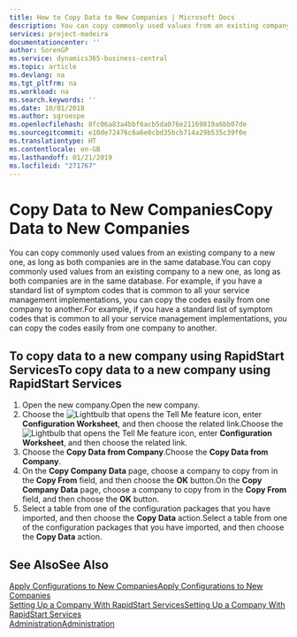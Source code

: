 ```yaml
---
title: How to Copy Data to New Companies | Microsoft Docs
description: You can copy commonly used values from an existing company to a new one, as long as both companies are in the same database. For example, if you have a standard list of symptom codes that is common to all your service management implementations, you can copy the codes easily from one company to another.
services: project-madeira
documentationcenter: ''
author: SorenGP
ms.service: dynamics365-business-central
ms.topic: article
ms.devlang: na
ms.tgt_pltfrm: na
ms.workload: na
ms.search.keywords: ''
ms.date: 10/01/2018
ms.author: sgroespe
ms.openlocfilehash: 8fc06a83a4bbf6acb5da076e21169819a6bb07de
ms.sourcegitcommit: e10de72476c6a6e0cbd35bcb714a29b535c39f0e
ms.translationtype: HT
ms.contentlocale: en-GB
ms.lasthandoff: 01/21/2019
ms.locfileid: "271767"
---
```

# <a name="copy-data-to-new-companies"></a><span data-ttu-id="81c1b-104">Copy Data to New Companies</span><span class="sxs-lookup"><span data-stu-id="81c1b-104">Copy Data to New Companies</span></span>
<span data-ttu-id="81c1b-105">You can copy commonly used values from an existing company to a new one, as long as both companies are in the same database.</span><span class="sxs-lookup"><span data-stu-id="81c1b-105">You can copy commonly used values from an existing company to a new one, as long as both companies are in the same database.</span></span> <span data-ttu-id="81c1b-106">For example, if you have a standard list of symptom codes that is common to all your service management implementations, you can copy the codes easily from one company to another.</span><span class="sxs-lookup"><span data-stu-id="81c1b-106">For example, if you have a standard list of symptom codes that is common to all your service management implementations, you can copy the codes easily from one company to another.</span></span>  

## <a name="to-copy-data-to-a-new-company-using-rapidstart-services"></a><span data-ttu-id="81c1b-107">To copy data to a new company using RapidStart Services</span><span class="sxs-lookup"><span data-stu-id="81c1b-107">To copy data to a new company using RapidStart Services</span></span>  
1. <span data-ttu-id="81c1b-108">Open the new company.</span><span class="sxs-lookup"><span data-stu-id="81c1b-108">Open the new company.</span></span>  
2. <span data-ttu-id="81c1b-109">Choose the ![Lightbulb that opens the Tell Me feature](media/ui-search/search_small.png "Tell me what you want to do") icon, enter **Configuration Worksheet**, and then choose the related link.</span><span class="sxs-lookup"><span data-stu-id="81c1b-109">Choose the ![Lightbulb that opens the Tell Me feature](media/ui-search/search_small.png "Tell me what you want to do") icon, enter **Configuration Worksheet**, and then choose the related link.</span></span>  
3. <span data-ttu-id="81c1b-110">Choose the **Copy Data from Company**.</span><span class="sxs-lookup"><span data-stu-id="81c1b-110">Choose the **Copy Data from Company**.</span></span>  
4. <span data-ttu-id="81c1b-111">On the **Copy Company Data** page, choose a company to copy from in the **Copy From** field, and then choose the **OK** button.</span><span class="sxs-lookup"><span data-stu-id="81c1b-111">On the **Copy Company Data** page, choose a company to copy from in the **Copy From** field, and then choose the **OK** button.</span></span>  
5. <span data-ttu-id="81c1b-112">Select a table from one of the configuration packages that you have imported, and then choose the **Copy Data** action.</span><span class="sxs-lookup"><span data-stu-id="81c1b-112">Select a table from one of the configuration packages that you have imported, and then choose the **Copy Data** action.</span></span>

## <a name="see-also"></a><span data-ttu-id="81c1b-113">See Also</span><span class="sxs-lookup"><span data-stu-id="81c1b-113">See Also</span></span>
[<span data-ttu-id="81c1b-114">Apply Configurations to New Companies</span><span class="sxs-lookup"><span data-stu-id="81c1b-114">Apply Configurations to New Companies</span></span>](admin-apply-configuration-to-new-companies.md)  
[<span data-ttu-id="81c1b-115">Setting Up a Company With RapidStart Services</span><span class="sxs-lookup"><span data-stu-id="81c1b-115">Setting Up a Company With RapidStart Services</span></span>](admin-set-up-a-company-with-rapidstart.md)  
[<span data-ttu-id="81c1b-116">Administration</span><span class="sxs-lookup"><span data-stu-id="81c1b-116">Administration</span></span>](admin-setup-and-administration.md)
